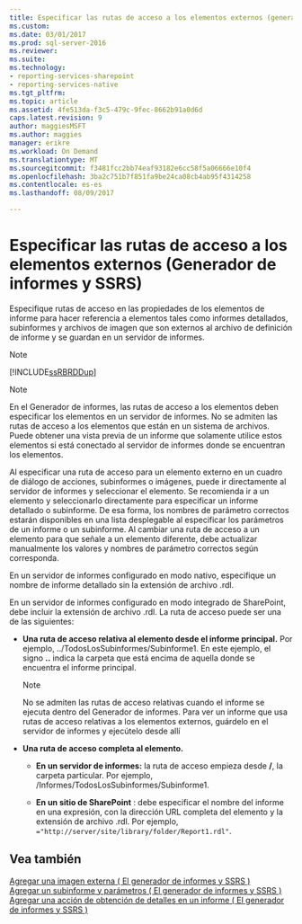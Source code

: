```yaml
---
title: Especificar las rutas de acceso a los elementos externos (generador de informes y SSRS) | Documentos de Microsoft
ms.custom: 
ms.date: 03/01/2017
ms.prod: sql-server-2016
ms.reviewer: 
ms.suite: 
ms.technology:
- reporting-services-sharepoint
- reporting-services-native
ms.tgt_pltfrm: 
ms.topic: article
ms.assetid: 4fe513da-f3c5-479c-9fec-8662b91a0d6d
caps.latest.revision: 9
author: maggiesMSFT
ms.author: maggies
manager: erikre
ms.workload: On Demand
ms.translationtype: MT
ms.sourcegitcommit: f3481fcc2bb74eaf93182e6cc58f5a06666e10f4
ms.openlocfilehash: 3ba2c751b7f851fa9be24ca08cb4ab95f4314258
ms.contentlocale: es-es
ms.lasthandoff: 08/09/2017

---
```

# <a name="specifying-paths-to-external-items-report-builder-and-ssrs"></a>Especificar las rutas de acceso a los elementos externos (Generador de informes y SSRS)
  Especifique rutas de acceso en las propiedades de los elementos de informe para hacer referencia a elementos tales como informes detallados, subinformes y archivos de imagen que son externos al archivo de definición de informe y se guardan en un servidor de informes.  
  
> [!NOTE]  
>  [!INCLUDE[ssRBRDDup](../../includes/ssrbrddup-md.md)]  
  
> [!NOTE]  
>  En el Generador de informes, las rutas de acceso a los elementos deben especificar los elementos en un servidor de informes. No se admiten las rutas de acceso a los elementos que están en un sistema de archivos. Puede obtener una vista previa de un informe que solamente utilice estos elementos si está conectado al servidor de informes donde se encuentran los elementos.  
  
 Al especificar una ruta de acceso para un elemento externo en un cuadro de diálogo de acciones, subinformes o imágenes, puede ir directamente al servidor de informes y seleccionar el elemento. Se recomienda ir a un elemento y seleccionarlo directamente para especificar un informe detallado o subinforme. De esa forma, los nombres de parámetro correctos estarán disponibles en una lista desplegable al especificar los parámetros de un informe o un subinforme. Al cambiar una ruta de acceso a un elemento para que señale a un elemento diferente, debe actualizar manualmente los valores y nombres de parámetro correctos según corresponda.  
  
 En un servidor de informes configurado en modo nativo, especifique un nombre de informe detallado sin la extensión de archivo .rdl.  
  
 En un servidor de informes configurado en modo integrado de SharePoint, debe incluir la extensión de archivo .rdl. La ruta de acceso puede ser una de las siguientes:  
  
-   **Una ruta de acceso relativa al elemento desde el informe principal.** Por ejemplo, ../TodosLosSubinformes/Subinforme1. En este ejemplo, el signo **..** indica la carpeta que está encima de aquella donde se encuentra el informe principal.  
  
    > [!NOTE]  
    >  No se admiten las rutas de acceso relativas cuando el informe se ejecuta dentro del Generador de informes. Para ver un informe que usa rutas de acceso relativas a los elementos externos, guárdelo en el servidor de informes y ejecútelo desde allí  
  
-   **Una ruta de acceso completa al elemento.**  
  
    -   **En un servidor de informes:** la ruta de acceso empieza desde **/**, la carpeta particular. Por ejemplo, /Informes/TodosLosSubinformes/Subinforme1.  
  
    -   **En un sitio de SharePoint** : debe especificar el nombre del informe en una expresión, con la dirección URL completa del elemento y la extensión de archivo .rdl. Por ejemplo, `="http://server/site/library/folder/Report1.rdl"`.  
  
## <a name="see-also"></a>Vea también  
 [Agregar una imagen externa &#40; El generador de informes y SSRS &#41;](../../reporting-services/report-design/add-an-external-image-report-builder-and-ssrs.md)   
 [Agregar un subinforme y parámetros &#40; El generador de informes y SSRS &#41;](../../reporting-services/report-design/add-a-subreport-and-parameters-report-builder-and-ssrs.md)   
 [Agregar una acción de obtención de detalles en un informe &#40; El generador de informes y SSRS &#41;](../../reporting-services/report-design/add-a-drillthrough-action-on-a-report-report-builder-and-ssrs.md)  
  
  


